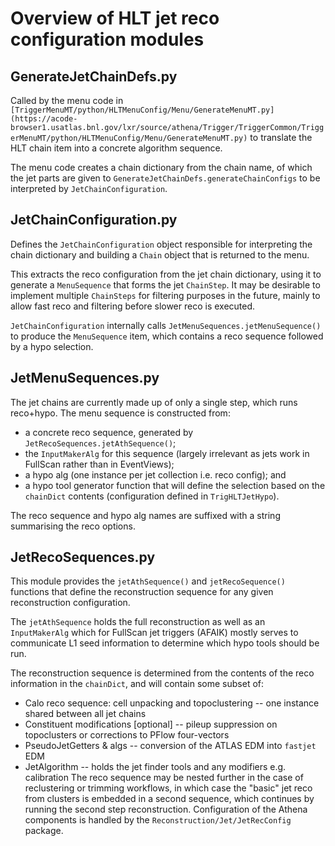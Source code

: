 # Overview of HLT jet reco configuration modules

## GenerateJetChainDefs.py

Called by the menu code in `[TriggerMenuMT/python/HLTMenuConfig/Menu/GenerateMenuMT.py](https://acode-browser1.usatlas.bnl.gov/lxr/source/athena/Trigger/TriggerCommon/TriggerMenuMT/python/HLTMenuConfig/Menu/GenerateMenuMT.py)` to translate the HLT chain item into a concrete algorithm sequence.

The menu code creates a chain dictionary from the chain name, of which the jet parts are given to `GenerateJetChainDefs.generateChainConfigs` to be interpreted by `JetChainConfiguration`.

## JetChainConfiguration.py

Defines the `JetChainConfiguration` object responsible for interpreting the chain dictionary and building a `Chain` object that is returned to the menu.

This extracts the reco configuration from the jet chain dictionary, using it to generate a `MenuSequence` that forms the jet `ChainStep`. It may be desirable to implement multiple `ChainSteps` for filtering purposes in the future, mainly to allow fast reco and filtering before slower reco is executed.

`JetChainConfiguration` internally calls `JetMenuSequences.jetMenuSequence()` to produce the `MenuSequence` item, which contains a reco sequence followed by a hypo selection.

## JetMenuSequences.py

The jet chains are currently made up of only a single step, which runs reco+hypo. The menu sequence is constructed from:
* a concrete reco sequence, generated by `JetRecoSequences.jetAthSequence()`;
* the `InputMakerAlg` for this sequence (largely irrelevant as jets work in FullScan rather than in EventViews);
* a hypo alg (one instance per jet collection i.e. reco config); and
*  a hypo tool generator function that will define the selection based on the `chainDict` contents (configuration defined in `TrigHLTJetHypo`).

The reco sequence and hypo alg names are suffixed with a string summarising the reco options.

## JetRecoSequences.py

This module provides the `jetAthSequence()` and `jetRecoSequence()` functions that define the reconstruction sequence for any given reconstruction configuration.

The `jetAthSequence` holds the full reconstruction as well as an `InputMakerAlg` which for FullScan jet triggers (AFAIK) mostly serves to communicate L1 seed information to determine which hypo tools should be run.

The reconstruction sequence is determined from the contents of the reco information in the `chainDict`, and will contain some subset of:
* Calo reco sequence: cell unpacking and topoclustering -- one instance shared between all jet chains
* Constituent modifications [optional] -- pileup suppression on topoclusters or corrections to PFlow four-vectors
* PseudoJetGetters & algs -- conversion of the ATLAS EDM into `fastjet` EDM
* JetAlgorithm -- holds the jet finder tools and any modifiers e.g. calibration
The reco sequence may be nested further in the case of reclustering or trimming workflows, in which case the "basic" jet reco from clusters is embedded in a second sequence, which continues by running the second step reconstruction.
Configuration of the Athena components is handled by the `Reconstruction/Jet/JetRecConfig` package.
